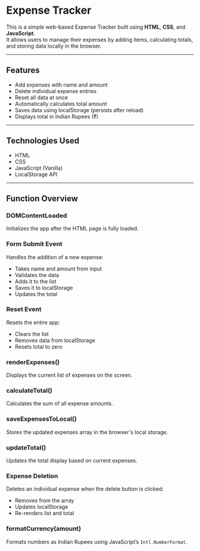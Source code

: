 # Expense Tracker

This is a simple web-based Expense Tracker built using **HTML**, **CSS**, and **JavaScript**.  
It allows users to manage their expenses by adding items, calculating totals, and storing data locally in the browser.

-------------------------------------------------------------------------------------------------------------------------------------------------------------------------------------------------------------------

## Features

- Add expenses with name and amount
- Delete individual expense entries
- Reset all data at once
- Automatically calculates total amount
- Saves data using localStorage (persists after reload)
- Displays total in Indian Rupees (₹)
-------------------------------------------------------------------------------------------------------------------------------------------------------------------------------------------------------------------
## Technologies Used

- HTML
- CSS
- JavaScript (Vanilla)
- LocalStorage API
--------------------------------------------------------------------------------------------------------------------------------------------------------------------------------------------------------------------
## Function Overview

### DOMContentLoaded
Initializes the app after the HTML page is fully loaded.

### Form Submit Event
Handles the addition of a new expense:
- Takes name and amount from input
- Validates the data
- Adds it to the list
- Saves it to localStorage
- Updates the total

### Reset Event
Resets the entire app:
- Clears the list
- Removes data from localStorage
- Resets total to zero

### renderExpenses()
Displays the current list of expenses on the screen.

### calculateTotal()
Calculates the sum of all expense amounts.

### saveExpensesToLocal()
Stores the updated expenses array in the browser's local storage.

### updateTotal()
Updates the total display based on current expenses.

### Expense Deletion
Deletes an individual expense when the delete button is clicked:
- Removes from the array
- Updates localStorage
- Re-renders list and total

### formatCurrency(amount)
Formats numbers as Indian Rupees using JavaScript’s `Intl.NumberFormat`.


